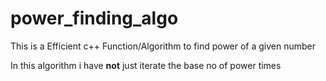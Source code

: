 # power_finding_algo
This is a Efficient c++ Function/Algorithm to find power of a given number

In this algorithm i have **not** just iterate the base no of power times
